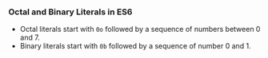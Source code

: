 <h3>Octal and Binary Literals in ES6</h3>

- Octal literals start with `0o` followed by a sequence of numbers between 0 and 7.
- Binary literals start with `0b` followed by a sequence of number 0 and 1.
